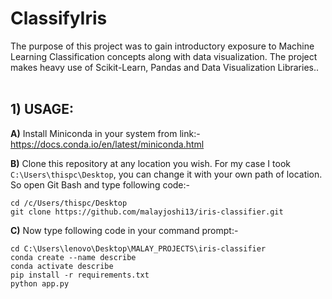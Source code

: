 # ClassifyIris
The purpose of this project was to gain introductory exposure to Machine Learning Classification concepts along with data visualization. The project makes heavy use of Scikit-Learn, Pandas and Data Visualization Libraries..<br><br>
## 1) USAGE:

**A)** Install Miniconda in your system from link:- https://docs.conda.io/en/latest/miniconda.html

**B)** Clone this repository at any location you wish. For my case I took ```C:\Users\thispc\Desktop```, you can change it with your own path of location. So open Git Bash and type following code:-
```
cd /c/Users/thispc/Desktop
git clone https://github.com/malayjoshi13/iris-classifier.git
```
 
**C)** Now type following code in your command prompt:- 

```
cd C:\Users\lenovo\Desktop\MALAY_PROJECTS\iris-classifier
conda create --name describe
conda activate describe
pip install -r requirements.txt
python app.py
```
<br><br><br>
